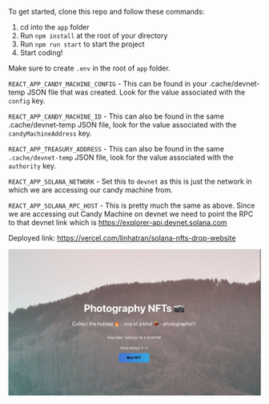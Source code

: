 To get started, clone this repo and follow these commands:

1. cd into the `app` folder
2. Run `npm install` at the root of your directory
3. Run `npm run start` to start the project
4. Start coding!

Make sure to create `.env` in the root of `app` folder.

`REACT_APP_CANDY_MACHINE_CONFIG` - This can be found in your .cache/devnet-temp JSON file that was created. Look for the value associated with the `config` key.

`REACT_APP_CANDY_MACHINE_ID` - This can also be found in the same .cache/devnet-temp JSON file, look for the value associated with the `candyMachineAddress` key.

`REACT_APP_TREASURY_ADDRESS` - This can also be found in the same `.cache/devnet-temp` JSON file, look for the value associated with the `authority` key.

`REACT_APP_SOLANA_NETWORK` - Set this to `devnet` as this is just the network in which we are accessing our candy machine from.

`REACT_APP_SOLANA_RPC_HOST` - This is pretty much the same as above. Since we are accessing out Candy Machine on devnet we need to point the RPC to that devnet link which is https://explorer-api.devnet.solana.com

Deployed link: https://vercel.com/linhatran/solana-nfts-drop-website

!['Final product'](app/src/screenshot.png)